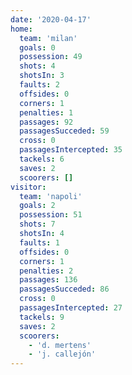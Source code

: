 ```yaml
---
date: '2020-04-17'
home:
  team: 'milan'
  goals: 0
  possession: 49
  shots: 4
  shotsIn: 3
  faults: 2
  offsides: 0
  corners: 1
  penalties: 1
  passages: 92
  passagesSucceded: 59
  cross: 0
  passagesIntercepted: 35
  tackels: 6
  saves: 2
  scoorers: []
visitor:
  team: 'napoli'
  goals: 2
  possession: 51
  shots: 7
  shotsIn: 4
  faults: 1
  offsides: 0
  corners: 1
  penalties: 2
  passages: 136
  passagesSucceded: 86
  cross: 0
  passagesIntercepted: 27
  tackels: 9
  saves: 2
  scoorers:
    - 'd. mertens'
    - 'j. callejón'
---
```

